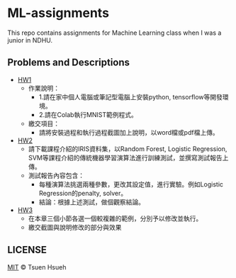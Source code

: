 # ML-assignments
This repo contains assignments for Machine Learning class when I was a junior in NDHU.
  
## Problems and Descriptions
* [HW1](HW1)
    * 作業說明：
        * 1.請在家中個人電腦或筆記型電腦上安裝python, tensorflow等開發環境。
        * 2.請在Colab執行MNIST範例程式。
    * 繳交項目：
        * 請將安裝過程和執行過程截圖加上說明，以word檔或pdf檔上傳。
* [HW2](HW2)
    * 請下載課程介紹的IRIS資料集，以Random Forest, Logistic Regression, SVM等課程介紹的傳統機器學習演算法進行訓練測試，並撰寫測試報告上傳。
    * 測試報告內容包含：
        * 每種演算法挑選兩種參數，更改其設定值，進行實驗。例如Logistic Regression的penalty, solver。
        * 結論：根據上述測試，做個觀察結論。
* [HW3](HW3)
    * 在本章三個小節各選一個較複雜的範例，分別予以修改並執行。
    * 繳交截圖與說明修改的部分與效果
## LICENSE
[MIT](LICENSE) © Tsuen Hsueh
